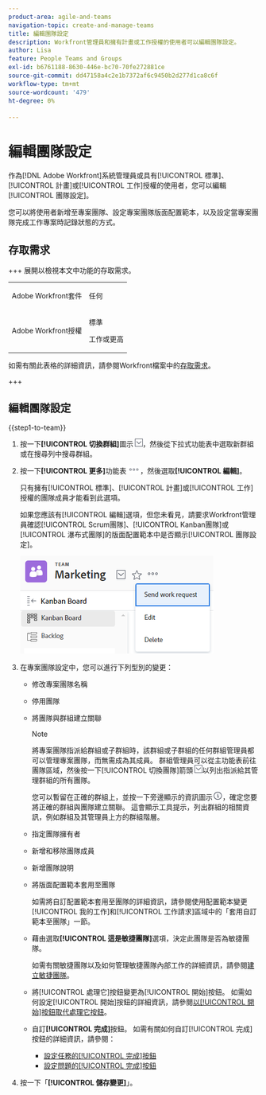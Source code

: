 ```yaml
---
product-area: agile-and-teams
navigation-topic: create-and-manage-teams
title: 編輯團隊設定
description: Workfront管理員和擁有計畫或工作授權的使用者可以編輯團隊設定。
author: Lisa
feature: People Teams and Groups
exl-id: b6761188-8630-446e-bc70-70fe272881ce
source-git-commit: dd47158a4c2e1b7372af6c9450b2d277d1ca8c6f
workflow-type: tm+mt
source-wordcount: '479'
ht-degree: 0%

---
```


# 編輯團隊設定

作為[!DNL Adobe Workfront]系統管理員或具有[!UICONTROL 標準]、[!UICONTROL 計畫]或[!UICONTROL 工作]授權的使用者，您可以編輯[!UICONTROL 團隊設定]。

您可以將使用者新增至專案團隊、設定專案團隊版面配置範本，以及設定當專案團隊完成工作專案時記錄狀態的方式。

## 存取需求

+++ 展開以檢視本文中功能的存取需求。

<table style="table-layout:auto"> 
 <col> 
 <col> 
 <tbody> 
  <tr data-mc-conditions=""> 
   <td role="rowheader"> <p>Adobe Workfront套件</p> </td> 
   <td>任何</td> 
  </tr> 
  <tr> 
   <td role="rowheader">Adobe Workfront授權</td> 
   <td>
   <p>標準</p>
   <p>工作或更高</p></td>
  </tr> 
 </tbody> 
</table>

如需有關此表格的詳細資訊，請參閱Workfront檔案中的[存取需求](/help/quicksilver/administration-and-setup/add-users/access-levels-and-object-permissions/access-level-requirements-in-documentation.md)。

+++

## 編輯團隊設定

{{step1-to-team}}

1. 按一下&#x200B;**[!UICONTROL 切換群組]**&#x200B;圖示![切換群組圖示](assets/switch-team-icon.png)，然後從下拉式功能表中選取新群組或在搜尋列中搜尋群組。

1. 按一下&#x200B;**[!UICONTROL 更多]**&#x200B;功能表![](assets/more-icon.png)，然後選取&#x200B;**[!UICONTROL 編輯]**。

   只有擁有[!UICONTROL 標準]、[!UICONTROL 計畫]或[!UICONTROL 工作]授權的團隊成員才能看到此選項。

   如果您應該有[!UICONTROL 編輯]選項，但您未看見，請要求Workfront管理員確認[!UICONTROL Scrum團隊]、[!UICONTROL Kanban團隊]或[!UICONTROL 瀑布式團隊]的版面配置範本中是否顯示[!UICONTROL 團隊設定]。

   ![](assets/edit-team-settings.png)

1. 在專案團隊設定中，您可以進行下列型別的變更：

   * 修改專案團隊名稱
   * 停用團隊
   * 將團隊與群組建立關聯

     >[!NOTE]
     >
     >將專案團隊指派給群組或子群組時，該群組或子群組的任何群組管理員都可以管理專案團隊，而無需成為其成員。 群組管理員可以從主功能表前往團隊區域，然後按一下[!UICONTROL 切換團隊]箭頭![切換團隊圖示](assets/switch-team-icon.png)以列出指派給其管理群組的所有團隊。

     您可以暫留在正確的群組上，並按一下旁邊顯示的資訊圖示![](assets/info-icon.png)，確定您要將正確的群組與團隊建立關聯。 這會顯示工具提示，列出群組的相關資訊，例如群組及其管理員上方的群組階層。

   * 指定團隊擁有者
   * 新增和移除團隊成員
   * 新增團隊說明
   * 將版面配置範本套用至團隊

     如需將自訂配置範本套用至團隊的詳細資訊，請參閱使用配置範本變更[!UICONTROL 我的工作]和[!UICONTROL 工作請求]區域中的「套用自訂範本至團隊」一節。

   * 藉由選取&#x200B;**[!UICONTROL 這是敏捷團隊]**&#x200B;選項，決定此團隊是否為敏捷團隊。

     如需有關敏捷團隊以及如何管理敏捷團隊內部工作的詳細資訊，請參閱[建立敏捷團隊](../../agile/get-started-with-agile-in-workfront/create-an-agile-team.md)。

   * 將[!UICONTROL 處理它]按鈕變更為[!UICONTROL 開始]按鈕。 如需如何設定[!UICONTROL 開始]按鈕的詳細資訊，請參閱[以[!UICONTROL 開始]按鈕取代處理它按鈕](../../people-teams-and-groups/create-and-manage-teams/work-on-it-button-to-start-button.md)。
   * 自訂&#x200B;**[!UICONTROL 完成]**&#x200B;按鈕。 如需有關如何自訂[!UICONTROL 完成]按鈕的詳細資訊，請參閱：

      * [設定任務的[!UICONTROL 完成]按鈕](../../people-teams-and-groups/create-and-manage-teams/configure-the-done-button-for-tasks.md)
      * [設定問題的[!UICONTROL 完成]按鈕](../../people-teams-and-groups/create-and-manage-teams/configure-the-done-button-for-issues.md)

1. 按一下「**[!UICONTROL 儲存變更]**」。
